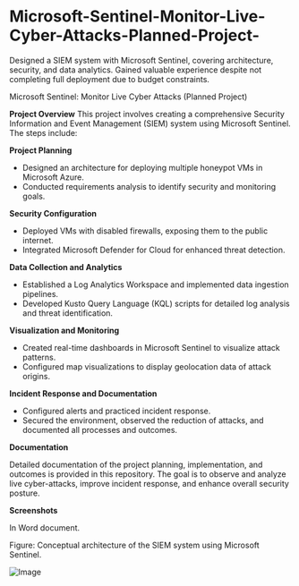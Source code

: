 # Microsoft-Sentinel-Monitor-Live-Cyber-Attacks-Planned-Project-

Designed a SIEM system with Microsoft Sentinel, covering architecture, security, and data analytics. Gained valuable experience despite not completing full deployment due to budget constraints.


Microsoft Sentinel: Monitor Live Cyber Attacks (Planned Project) 

**Project Overview**
This project involves creating a comprehensive Security Information and Event Management (SIEM) system using Microsoft Sentinel. The steps include:

**Project Planning**

- Designed an architecture for deploying multiple honeypot VMs in Microsoft Azure.
- Conducted requirements analysis to identify security and monitoring goals.

**Security Configuration**
- Deployed VMs with disabled firewalls, exposing them to the public internet.
- Integrated Microsoft Defender for Cloud for enhanced threat detection.

**Data Collection and Analytics**

- Established a Log Analytics Workspace and implemented data ingestion pipelines.
- Developed Kusto Query Language (KQL) scripts for detailed log analysis and threat identification.

**Visualization and Monitoring**

- Created real-time dashboards in Microsoft Sentinel to visualize attack patterns.
- Configured map visualizations to display geolocation data of attack origins.

**Incident Response and Documentation**

- Configured alerts and practiced incident response.
- Secured the environment, observed the reduction of attacks, and documented all processes and outcomes.

**Documentation**

Detailed documentation of the project planning, implementation, and outcomes is provided in this repository. The goal is to observe and analyze live cyber-attacks, improve incident response, and enhance overall security posture.

**Screenshots**

In Word document.


Figure: Conceptual architecture of the SIEM system using Microsoft Sentinel.

![Image](https://github.com/user-attachments/assets/3a47b473-d5a4-42b2-8b33-17aa81fead70)
